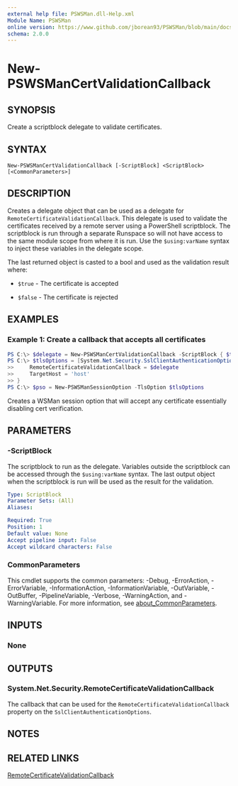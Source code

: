 ```yaml
---
external help file: PSWSMan.dll-Help.xml
Module Name: PSWSMan
online version: https://www.github.com/jborean93/PSWSMan/blob/main/docs/en-US/New-PSWSManCertValidationCallback.md
schema: 2.0.0
---
```


# New-PSWSManCertValidationCallback

## SYNOPSIS
Create a scriptblock delegate to validate certificates.

## SYNTAX

```
New-PSWSManCertValidationCallback [-ScriptBlock] <ScriptBlock> [<CommonParameters>]
```

## DESCRIPTION
Creates a delegate object that can be used as a delegate for `RemoteCertificateValidationCallback`.
This delegate is used to validate the certificates received by a remote server using a PowerShell scriptblock.
The scriptblock is run through a separate Runspace so will not have access to the same module scope from where it is run.
Use the `$using:varName` syntax to inject these variables in the delegate scope.

The last returned object is casted to a bool and used as the validation result where:

+ `$true` - The certificate is accepted

+ `$false` - The certificate is rejected

## EXAMPLES

### Example 1: Create a callback that accepts all certificates
```powershell
PS C:\> $delegate = New-PSWSManCertValidationCallback -ScriptBlock { $true }
PS C:\> $tlsOptions = [System.Net.Security.SslClientAuthenticationOptions]@{
>>     RemoteCertificateValidationCallback = $delegate
>>     TargetHost = 'host'
>> }
PS C:\> $pso = New-PSWSManSessionOption -TlsOption $tlsOptions
```

Creates a WSMan session option that will accept any certificate essentially disabling cert verification.

## PARAMETERS

### -ScriptBlock
The scriptblock to run as the delegate.
Variables outside the scriptblock can be accessed through the `$using:varName` syntax.
The last output object when the scriptblock is run will be used as the result for the validation.

```yaml
Type: ScriptBlock
Parameter Sets: (All)
Aliases:

Required: True
Position: 1
Default value: None
Accept pipeline input: False
Accept wildcard characters: False
```

### CommonParameters
This cmdlet supports the common parameters: -Debug, -ErrorAction, -ErrorVariable, -InformationAction, -InformationVariable, -OutVariable, -OutBuffer, -PipelineVariable, -Verbose, -WarningAction, and -WarningVariable. For more information, see [about_CommonParameters](http://go.microsoft.com/fwlink/?LinkID=113216).

## INPUTS

### None
## OUTPUTS

### System.Net.Security.RemoteCertificateValidationCallback
The callback that can be used for the `RemoteCertificateValidationCallback` property on the `SslClientAuthenticationOptions`.

## NOTES

## RELATED LINKS

[RemoteCertificateValidationCallback](https://learn.microsoft.com/en-us/dotnet/api/system.net.security.remotecertificatevalidationcallback?view=net-6.0)
